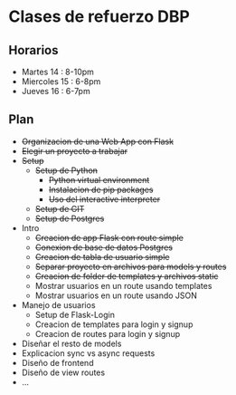 # Clases de refuerzo DBP

## Horarios

* Martes 14 : 8-10pm
* Miercoles 15 : 6-8pm
* Jueves 16 : 6-7pm

## Plan

* ~~Organizacion de una Web App con Flask~~
* ~~Elegir un proyecto a trabajar~~
* ~~Setup~~
	* ~~Setup de Python~~
		* ~~Python virtual environment~~
		* ~~Instalacion de pip packages~~
		* ~~Uso del interactive interpreter~~
	* ~~Setup de GIT~~
	* ~~Setup de Postgres~~
* Intro
	* ~~Creacion de app Flask con route simple~~
	* ~~Conexion de base de datos Postgres~~
	* ~~Creacion de tabla de usuario simple~~
	* ~~Separar proyecto en archivos para models y routes~~
	* ~~Creacion de folder de templates y archivos static~~
	* Mostrar usuarios en un route usando templates
	* Mostrar usuarios en un route usando JSON
* Manejo de usuarios
	* Setup de Flask-Login
	* Creacion de templates para login y signup
	* Creacion de routes para login y signup
* Diseñar el resto de models
* Explicacion sync vs async requests
* Diseño de frontend
* Diseño de view routes
* ...
